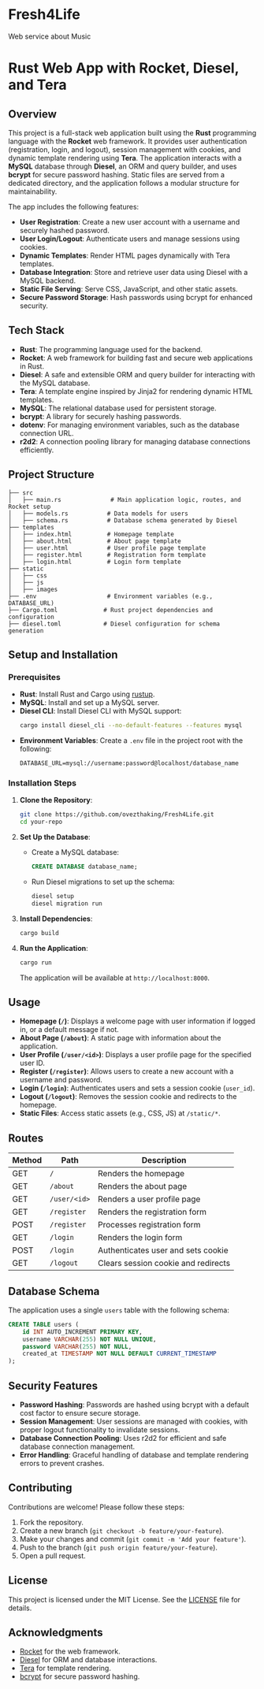# Fresh4Life
Web service about Music


# Rust Web App with Rocket, Diesel, and Tera

## Overview
This project is a full-stack web application built using the **Rust** programming language with the **Rocket** web framework. It provides user authentication (registration, login, and logout), session management with cookies, and dynamic template rendering using **Tera**. The application interacts with a **MySQL** database through **Diesel**, an ORM and query builder, and uses **bcrypt** for secure password hashing. Static files are served from a dedicated directory, and the application follows a modular structure for maintainability.

The app includes the following features:
- **User Registration**: Create a new user account with a username and securely hashed password.
- **User Login/Logout**: Authenticate users and manage sessions using cookies.
- **Dynamic Templates**: Render HTML pages dynamically with Tera templates.
- **Database Integration**: Store and retrieve user data using Diesel with a MySQL backend.
- **Static File Serving**: Serve CSS, JavaScript, and other static assets.
- **Secure Password Storage**: Hash passwords using bcrypt for enhanced security.

## Tech Stack
- **Rust**: The programming language used for the backend.
- **Rocket**: A web framework for building fast and secure web applications in Rust.
- **Diesel**: A safe and extensible ORM and query builder for interacting with the MySQL database.
- **Tera**: A template engine inspired by Jinja2 for rendering dynamic HTML templates.
- **MySQL**: The relational database used for persistent storage.
- **bcrypt**: A library for securely hashing passwords.
- **dotenv**: For managing environment variables, such as the database connection URL.
- **r2d2**: A connection pooling library for managing database connections efficiently.

## Project Structure
```
├── src
│   ├── main.rs              # Main application logic, routes, and Rocket setup
│   ├── models.rs           # Data models for users
│   ├── schema.rs           # Database schema generated by Diesel
├── templates
│   ├── index.html          # Homepage template
│   ├── about.html          # About page template
│   ├── user.html           # User profile page template
│   ├── register.html       # Registration form template
│   ├── login.html          # Login form template
├── static
│   ├── css
│   ├── js
│   ├── images
├── .env                    # Environment variables (e.g., DATABASE_URL)
├── Cargo.toml             # Rust project dependencies and configuration
├── diesel.toml            # Diesel configuration for schema generation
```

## Setup and Installation

### Prerequisites
- **Rust**: Install Rust and Cargo using [rustup](https://rustup.rs/).
- **MySQL**: Install and set up a MySQL server.
- **Diesel CLI**: Install Diesel CLI with MySQL support:
  ```bash
  cargo install diesel_cli --no-default-features --features mysql
  ```
- **Environment Variables**: Create a `.env` file in the project root with the following:
  ```env
  DATABASE_URL=mysql://username:password@localhost/database_name
  ```

### Installation Steps
1. **Clone the Repository**:
   ```bash
   git clone https://github.com/ovezthaking/Fresh4Life.git
   cd your-repo
   ```

2. **Set Up the Database**:
   - Create a MySQL database:
     ```sql
     CREATE DATABASE database_name;
     ```
   - Run Diesel migrations to set up the schema:
     ```bash
     diesel setup
     diesel migration run
     ```

3. **Install Dependencies**:
   ```bash
   cargo build
   ```

4. **Run the Application**:
   ```bash
   cargo run
   ```
   The application will be available at `http://localhost:8000`.

## Usage
- **Homepage (`/`)**: Displays a welcome page with user information if logged in, or a default message if not.
- **About Page (`/about`)**: A static page with information about the application.
- **User Profile (`/user/<id>`)**: Displays a user profile page for the specified user ID.
- **Register (`/register`)**: Allows users to create a new account with a username and password.
- **Login (`/login`)**: Authenticates users and sets a session cookie (`user_id`).
- **Logout (`/logout`)**: Removes the session cookie and redirects to the homepage.
- **Static Files**: Access static assets (e.g., CSS, JS) at `/static/*`.

## Routes
| Method | Path              | Description                          |
|--------|-------------------|--------------------------------------|
| GET    | `/`               | Renders the homepage                 |
| GET    | `/about`          | Renders the about page               |
| GET    | `/user/<id>`      | Renders a user profile page          |
| GET    | `/register`       | Renders the registration form        |
| POST   | `/register`       | Processes registration form          |
| GET    | `/login`          | Renders the login form               |
| POST   | `/login`          | Authenticates user and sets cookie   |
| GET    | `/logout`         | Clears session cookie and redirects  |

## Database Schema
The application uses a single `users` table with the following schema:
```sql
CREATE TABLE users (
    id INT AUTO_INCREMENT PRIMARY KEY,
    username VARCHAR(255) NOT NULL UNIQUE,
    password VARCHAR(255) NOT NULL,
    created_at TIMESTAMP NOT NULL DEFAULT CURRENT_TIMESTAMP
);
```

## Security Features
- **Password Hashing**: Passwords are hashed using bcrypt with a default cost factor to ensure secure storage.
- **Session Management**: User sessions are managed with cookies, with proper logout functionality to invalidate sessions.
- **Database Connection Pooling**: Uses r2d2 for efficient and safe database connection management.
- **Error Handling**: Graceful handling of database and template rendering errors to prevent crashes.

## Contributing
Contributions are welcome! Please follow these steps:
1. Fork the repository.
2. Create a new branch (`git checkout -b feature/your-feature`).
3. Make your changes and commit (`git commit -m 'Add your feature'`).
4. Push to the branch (`git push origin feature/your-feature`).
5. Open a pull request.

## License
This project is licensed under the MIT License. See the [LICENSE](LICENSE) file for details.

## Acknowledgments
- [Rocket](https://rocket.rs/) for the web framework.
- [Diesel](https://diesel.rs/) for ORM and database interactions.
- [Tera](https://tera.netlify.app/) for template rendering.
- [bcrypt](https://crates.io/crates/bcrypt) for secure password hashing.